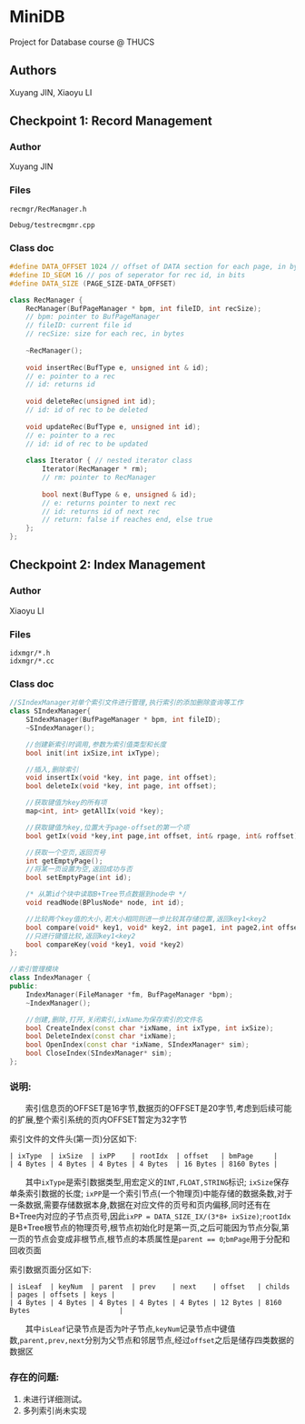 # MiniDB
Project for Database course @ THUCS

## Authors
Xuyang JIN, Xiaoyu LI

## Checkpoint 1: Record Management

### Author
Xuyang JIN

### Files
`recmgr/RecManager.h`

`Debug/testrecmgmr.cpp`

### Class doc
```cpp
#define DATA_OFFSET 1024 // offset of DATA section for each page, in bytes
#define ID_SEGM 16 // pos of seperator for rec id, in bits
#define DATA_SIZE (PAGE_SIZE-DATA_OFFSET)

class RecManager {
	RecManager(BufPageManager * bpm, int fileID, int recSize); 
	// bpm: pointer to BufPageManager
	// fileID: current file id
	// recSize: size for each rec, in bytes
	
	~RecManager();
	
	void insertRec(BufType e, unsigned int & id);
	// e: pointer to a rec
	// id: returns id
	
	void deleteRec(unsigned int id);
	// id: id of rec to be deleted 
	
	void updateRec(BufType e, unsigned int id);
	// e: pointer to a rec
	// id: id of rec to be updated
		
	class Iterator { // nested iterator class
		Iterator(RecManager * rm); 
		// rm: pointer to RecManager
		
		bool next(BufType & e, unsigned & id);
		// e: returns pointer to next rec
		// id: returns id of next rec
		// return: false if reaches end, else true
	};
};
```

## Checkpoint 2: Index Management

### Author
Xiaoyu LI

### Files
`idxmgr/*.h`  
`idxmgr/*.cc`
### Class doc
```cpp
//SIndexManager对单个索引文件进行管理,执行索引的添加删除查询等工作
class SIndexManager{
    SIndexManager(BufPageManager * bpm, int fileID);
    ~SIndexManager();

    //创建新索引时调用,参数为索引值类型和长度
    bool init(int ixSize,int ixType);

    //插入,删除索引
    void insertIx(void *key, int page, int offset);
    bool deleteIx(void *key, int page, int offset);

    //获取键值为key的所有项
    map<int, int> getAllIx(void *key);

    //获取键值为key,位置大于page-offset的第一个项
    bool getIx(void *key,int page,int offset, int& rpage, int& roffset);

    //获取一个空页,返回页号
    int getEmptyPage();
    //将某一页设置为空,返回成功与否
    bool setEmptyPage(int id);

    /* 从第id个块中读取B+Tree节点数据到node中 */
    void readNode(BPlusNode* node, int id);

    //比较两个key值的大小,若大小相同则进一步比较其存储位置,返回key1<key2
    bool compare(void* key1, void* key2, int page1, int page2,int offset1, int offset2)
    //只进行键值比较,返回key1<key2
    bool compareKey(void *key1, void *key2)
};

//索引管理模块
class IndexManager {
public:
	IndexManager(FileManager *fm, BufPageManager *bpm);
	~IndexManager();

    //创建,删除,打开,关闭索引,ixName为保存索引的文件名
	bool CreateIndex(const char *ixName, int ixType, int ixSize);
	bool DeleteIndex(const char *ixName);
	bool OpenIndex(const char *ixName, SIndexManager* sim);
    bool CloseIndex(SIndexManager* sim);
};

```

### 说明:
&emsp;&emsp;索引信息页的OFFSET是16字节,数据页的OFFSET是20字节,考虑到后续可能的扩展,整个索引系统的页内OFFSET暂定为32字节  

索引文件的文件头(第一页)分区如下:  

```
| ixType  | ixSize  | ixPP    | rootIdx  | offset   | bmPage     |  
| 4 Bytes | 4 Bytes | 4 Bytes | 4 Bytes  | 16 Bytes | 8160 Bytes |
```

&emsp;&emsp;其中`ixType`是索引数据类型,用宏定义的`INT,FLOAT,STRING`标识; `ixSize`保存单条索引数据的长度; `ixPP`是一个索引节点(一个物理页)中能存储的数据条数,对于一条数据,需要存储数据本身,数据在对应文件的页号和页内偏移,同时还有在B+Tree内对应的子节点页号,因此`ixPP = DATA_SIZE_IX/(3*8+ ixSize)`;`rootIdx`是B+Tree根节点的物理页号,根节点初始化时是第一页,之后可能因为节点分裂,第一页的节点会变成非根节点,根节点的本质属性是`parent == 0`;`bmPage`用于分配和回收页面  

索引数据页面分区如下:  

```
| isLeaf  | keyNum  | parent  | prev    | next    | offset   | childs | pages | offsets | keys |  
| 4 Bytes | 4 Bytes | 4 Bytes | 4 Bytes | 4 Bytes | 12 Bytes | 8160 Bytes                      |  
```

&emsp;&emsp;其中`isLeaf`记录节点是否为叶子节点,`keyNum`记录节点中键值数,`parent,prev,next`分别为父节点和邻居节点,经过`offset`之后是储存四类数据的数据区

### 存在的问题:
1. 未进行详细测试。
2. 多列索引尚未实现
